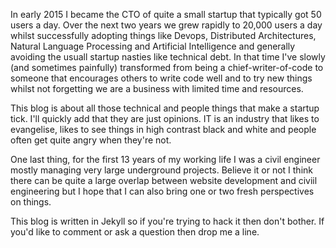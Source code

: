   In early 2015 I became the CTO of quite a small startup that typically got 50 users a day. Over the next two years we grew rapidly to 20,000 users a day whilst successfully adopting things like Devops, Distributed Architectures, Natural Language Processing and Artificial Intelligence and generally avoiding the usuall startup nasties like technical debt. In that time I've slowly (and sometimes painfully) transformed from being a chief-writer-of-code to someone that encourages others to write code well and to try new things whilst not forgetting we are a business with limited time and resources. 
  
  This blog is about all those technical and people things that make a startup tick. I'll quickly add that they are just opinions. IT is an industry that likes to evangelise, likes to see things in high contrast black and white and people often get quite angry when they're not.
  
  One last thing, for the first 13 years of my working life I was a civil engineer mostly managing very large underground projects. Believe it or not I think there can be quite a large overlap between website development and civiil engineering but I hope that I can also bring one or two fresh perspectives on things.
  
  This blog is written in Jekyll so if you're trying to hack it then don't bother. If you'd like to comment or ask a question then drop me a line.

